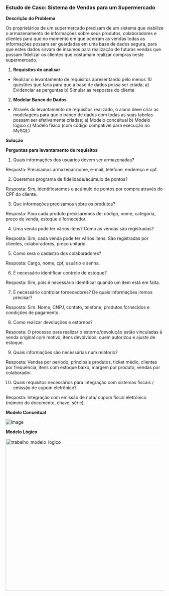 ### **Estudo de Caso: Sistema de Vendas para um Supermercado**

**Descrição do Problema**

Os proprietários de um supermercado precisam de um sistema que viabilize o
armazenamento de informações sobre seus produtos, colaboradores e clientes para que
no momento em que ocorram as vendas todas as informações possam ser guardadas em
uma base de dados segura, para que estes dados sirvam de insumos para realização de
futuras vendas que possam fidelizar os clientes que costumam realizar compras neste
supermercado.


1. **Requisitos do analisar**

- Realizar o levantamento de requisitos apresentando pelo menos 10 questões que
faria para que a base de dados possa ser criada;
 a) Evidenciar as perguntas
 b) Simular as respostas do cliente

2. **Modelar Banco de Dados**

- Através do levantamento de requisitos realizado, o aluno deve criar as modelagens
para que o banco de dados com todas as suas tabelas possam ser efetivamente
criadas;
 a) Modelo conceitual
 b) Modelo lógico
 c) Modelo físico (com código compatível para execução no MySQL)

**Solução**

**Perguntas para levantamento de requisitos**

1. Quais informações dos usuários devem ser armazenadas?

Resposta: Precisamos armazenar:nome, e-mail, telefone, endereço e cpf.

2. Queremos programa de fidelidade/acúmulo de pontos?

Resposta: Sim, identificaremos o acúmulo de pontos por compra através do CPF do cliente.

3. Que informações precisamos sobre os produtos?

Resposta: Para cada produto precisaremos de: código, nome, categoria, preço de venda, estoque e fornecedor.

4. Uma venda pode ter vários itens? Como as vendas são registradas?

Resposta: Sim, cada venda pode ter vários itens. São registradas por clientes, colaboradores, preço unitário.

5. Como será o cadastro dos colaboradores?

Resposta: Cargo, nome, cpf, usuário e senha.

6. É necessário identificar controle de estoque?

Resposta: Sim, pois é necessário identificar quando um item está em falta.

7. É necessário controlar fornecedores? De quais informações iremos precisar?

Resposta: Sim. Nome, CNPJ, contato, telefone, produtos fornecidos e condições de pagamento.

8. Como realizar devoluções e estornos?

Resposta: O processo para realizar o estorno/devolução estão vinculadas à venda original com motivo, itens devolvidos, quem autorizou e ajuste de estoque.

9. Quais informações são necessárias num relátorio?

Resposta: Vendas por período, principais produtos, ticket médio, clientes por frequência, itens com estoque baixo, margem por produto, vendas por colaborador.

10. Quais requisitos necessários para integração com sistemas fiscais / emissão de cupom eletrônico?

Resposta: Integração com emissão de nota/ cupom fiscal eletrônico (número do documento, chave, série).

**Modelo Conceitual**

![Image](https://github.com/user-attachments/assets/59d83746-dac0-4c92-9982-1ba95e006142)

**Modelo Lógico**

<img width="917" height="486" alt="trabalho_modelo_logico" src="https://github.com/user-attachments/assets/747a913d-9d9d-425e-8daa-468623cc5b8c" />
